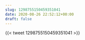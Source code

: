 ```yaml
---
slug: 1298755150459351041
date: 2020-08-26 22:52:12+00:00
draft: false
---
```


{{< tweet 1298755150459351041 >}}
